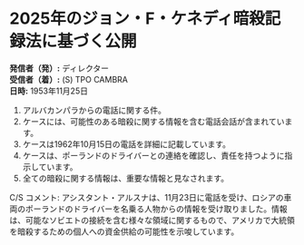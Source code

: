 # 2025年のジョン・F・ケネディ暗殺記録法に基づく公開

**発信者（発）:** ディレクター  
**受信者（着）:** (S) TPO CAMBRA  
**日時:** 1953年11月25日

1. アルバカンパラからの電話に関する件。
2. ケースには、可能性のある暗殺に関する情報を含む電話会話が含まれています。
3. ケースは1962年10月15日の電話を詳細に記載しています。
4. ケースは、ポーランドのドライバーとの連絡を確認し、責任を持つように指示しています。
5. 全ての暗殺に関する情報は、重要な情報と見なされます。

C/S コメント: アシスタント・アルスナは、11月23日に電話を受け、ロシアの車両のポーランドのドライバーを名乗る人物からの情報を受け取りました。情報は、可能なソビエトの接続を含む様々な領域に関するもので、アメリカで大統領を暗殺するための個人への資金供給の可能性を示唆しています。